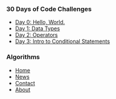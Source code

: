 <!DOCTYPE html>
<html>
<head>
<style>


li a {
    display: block;
    color: white;
    text-align: center;
    padding: 16px;
    text-decoration: none;
}

</style>
</head>
<body>


<h3>30 Days of Code Challenges</h3>
<ul>
  <li><a href="#home">Day 0: Hello, World.</a></li>
  <li><a href="#news">Day 1: Data Types</a></li>
  <li><a href="#contact">Day 2: Operators</a></li>
  <li><a href="#about">Day 3: Intro to Conditional Statements</a></li>
</ul>

<h3>Algorithms</h3>
<ul>
  <li><a href="#home">Home</a></li>
  <li><a href="#news">News</a></li>
  <li><a href="#contact">Contact</a></li>
  <li><a href="#about">About</a></li>
</ul>





</body>
</html>


